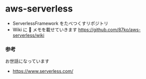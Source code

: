 # aws-serverless

-   ServerlessFramework をたべつくすリポジトリ
-   Wiki に 📝 メモを載せていきます https://github.com/87ko/aws-serverless/wiki

### 参考

お世話になっています

-   https://www.serverless.com/
